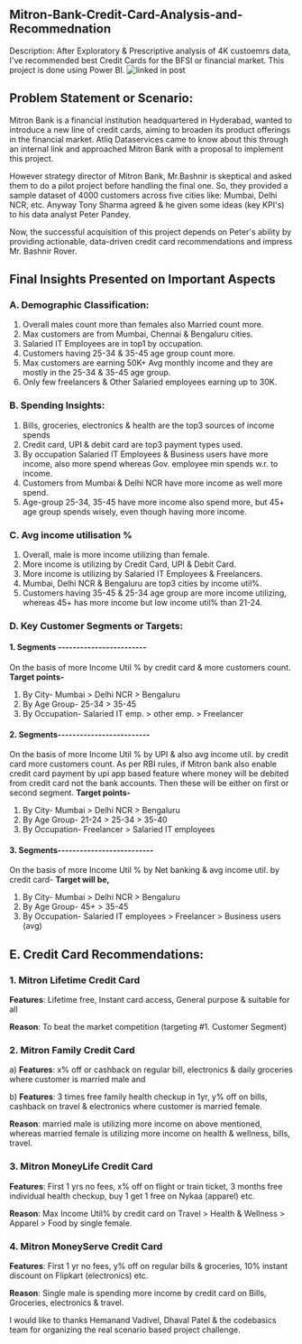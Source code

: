 ## Mitron-Bank-Credit-Card-Analysis-and-Recommednation
Description: After Exploratory & Prescriptive analysis of 4K custoemrs data, I've recommended best Credit Cards for the BFSI or financial market. This project is done using Power BI.
![linked in post](https://github.com/mustafaCLI/Mitron-Bank-Credit-Card-Analysis-Recommednation/assets/121651184/6de7aa51-264a-4e3f-945f-9256b04aed89)
## Problem Statement or Scenario:
Mitron Bank is a financial institution headquartered in Hyderabad, wanted to introduce a new line of credit cards, aiming to broaden its product
offerings in the financial market. Atliq Dataservices came to know about this through an internal link and approached Mitron Bank with a proposal to implement this project. 

However strategy director of Mitron Bank, Mr.Bashnir is skeptical and asked them to do a pilot project before handling the final one.
So, they provided a sample dataset of 4000 customers across five cities like: Mumbai, Delhi NCR, etc. Anyway Tony Sharma agreed & he given some ideas (key KPI's) to his data analyst Peter Pandey. 

Now, the successful acquisition of this project depends on Peter's ability by providing actionable, data-driven credit card recommendations and impress Mr. Bashnir Rover.

## Final Insights Presented on Important Aspects
### A. Demographic Classification:
1. Overall males count more than females also Married count more.
2. Max customers are from Mumbai, Chennai & Bengaluru cities.
3. Salaried IT Employees are in top1 by occupation.
4. Customers having  25-34 & 35-45 age group count more.
5. Max customers are earning 50K+ Avg monthly income and they are mostly in the 25-34 & 35-45 age group.
6. Only few freelancers & Other Salaried employees earning up to 30K.

### B. Spending Insights:
1. Bills, groceries, electronics & health are the top3 sources of income spends
2. Credit card, UPI & debit card are top3 payment types used.
3. By occupation Salaried IT Employees & Business users have more income, also more spend whereas Gov. employee min spends w.r. to income.
4. Customers from Mumbai & Delhi NCR have more income as well  more spend.
5. Age-group 25-34, 35-45 have more income also spend more, but 45+ age group spends wisely, even though having more income.

### C. Avg income utilisation %
1. Overall, male is more income utilizing than female.
2. More income is utilizing by Credit Card, UPI & Debit Card.
3. More income is utilizing by Salaried IT Employees & Freelancers.
4. Mumbai, Delhi NCR & Bengaluru are top3 cities by income util%.
5. Customers having 35-45 & 25-34  age group are more income utilizing, whereas 45+ has more income but low income util% than 21-24.

### D. Key Customer Segments or Targets:
#### 1. Segments ------------------------
On the basis of more Income Util % by credit card & more customers count. 
**Target points-**

1. By City-  	Mumbai > Delhi NCR > Bengaluru
2. By Age Group-  	25-34 > 35-45 
3. By Occupation- Salaried IT emp. > other emp. > Freelancer

#### 2. Segments-------------------------
On the basis of more Income Util % by UPI & also avg income util. by credit card more customers count. 
As per RBI rules, if Mitron bank also enable credit card payment by upi app based feature where money will be debited from credit card not the bank accounts. Then these will be either on first or second segment.
**Target points-**

1. By City-   		Mumbai > Delhi NCR > Bengaluru
2. By Age Group-  	21-24 > 25-34 > 35-40 
3. By Occupation-    Freelancer > Salaried IT employees

#### 3. Segments--------------------------
On the basis of more Income Util % by Net banking & avg income util. by credit card- 
**Target will be,**

1. By City-   Mumbai > Delhi NCR > Bengaluru
2. By Age Group-  45+ > 35-45
3. By Occupation-    Salaried IT employees > Freelancer > Business users (avg)

## E. Credit Card Recommendations:
### 1.  Mitron Lifetime Credit Card
**Features**: Lifetime free, Instant card access, General purpose & suitable for all

**Reason**: To beat the market competition (targeting #1. Customer Segment)

### 2. Mitron Family Credit Card 

a) **Features**: x% off or cashback on regular bill, electronics & daily groceries where customer is married male and

b) **Features**: 3 times free family health checkup in 1yr, y% off on bills, cashback on travel & electronics where customer is married female.

**Reason**: married male is utilizing more income on above mentioned, whereas married female is utilizing more income on health & wellness, bills, travel.


### 3. Mitron MoneyLife Credit Card 

**Features**: First 1 yrs no fees, x% off on flight or train ticket, 3 months free individual health checkup, buy 1 get 1 free on Nykaa (apparel) etc. 

**Reason**: Max Income Util% by credit card on Travel > Health & Wellness > Apparel > Food by single female.

### 4. Mitron MoneyServe Credit Card 

**Features**: First 1 yr no fees, y% off on regular bills & groceries, 10% instant discount on Flipkart (electronics) etc. 

**Reason**: Single male is spending more income by credit card on Bills, Groceries, electronics & travel.

I would like to thanks Hemanand Vadivel, Dhaval Patel & the codebasics team for organizing the real scenario based project challenge.
